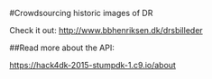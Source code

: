 #Crowdsourcing historic images of DR

Check it out: http://www.bbhenriksen.dk/drsbilleder


##Read more about the API:

https://hack4dk-2015-stumpdk-1.c9.io/about
